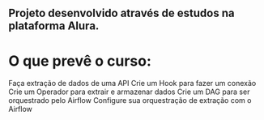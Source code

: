 ## Projeto desenvolvido através de estudos na plataforma Alura.

# O que prevê o curso:

Faça extração de dados de uma API
Crie um Hook para fazer um conexão
Crie um Operador para extrair e armazenar dados
Crie um DAG para ser orquestrado pelo Airflow
Configure sua orquestração de extração com o Airflow
